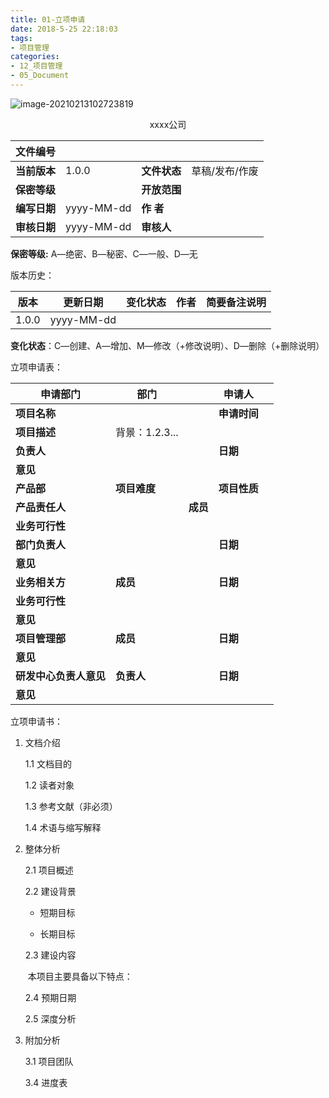 ```yaml
---
title: 01-立项申请
date: 2018-5-25 22:18:03
tags:
- 项目管理
categories: 
- 12_项目管理
- 05_Document
---
```


![image-20210213102723819](https://jy-imgs.oss-cn-beijing.aliyuncs.com/img/20210213102724.png)



<center>xxxx公司</center>

| **文件编号** |            |              |                |
| ------------ | ---------- | ------------ | -------------- |
| **当前版本** | 1.0.0      | **文件状态** | 草稿/发布/作废 |
| **保密等级** |            | **开放范围** |                |
| **编写日期** | yyyy-MM-dd | **作  者**   |                |
| **审核日期** | yyyy-MM-dd | **审核人**   |                |

**保密等级:** A―绝密、B―秘密、C―一般、D―无



版本历史：

| **版本** | **更新日期** | **变化状态** | **作者** | **简要备注说明** |
| -------- | ------------ | ------------ | -------- | ---------------- |
| 1.0.0    | yyyy-MM-dd   |              |          |                  |

**变化状态**：C―创建、A―增加、M―修改（+修改说明）、D―删除（+删除说明）




立项申请表：

| **申请部门**           | **部门**       |          | **申请人**   |      |
| ---------------------- | -------------- | -------- | ------------ | ---- |
| **项目名称**           |                |          | **申请时间** |      |
| **项目描述**           | 背景：1.2.3... |          |              |      |
| **负责人**             |                |          | **日期**     |      |
| **意见**               |                |          |              |      |
| **产品部**             | **项目难度**   |          | **项目性质** |      |
| **产品责任人**         |                | **成员** |              |      |
| **业务可行性**         |                |          |              |      |
| **部门负责人**         |                |          | **日期**     |      |
| **意见**               |                |          |              |      |
| **业务相关方**         | **成员**       |          | **日期**     |      |
| **业务可行性**         |                |          |              |      |
| **意见**               |                |          |              |      |
| **项目管理部**         | **成员**       |          | **日期**     |      |
| **意见**               |                |          |              |      |
| **研发中心负责人意见** | **负责人**     |          | **日期**     |      |
| **意见**               |                |          |              |      |



立项申请书：

1. 文档介绍

    1.1 文档目的

    1.2 读者对象

    1.3 参考文献（非必须）

    1.4 术语与缩写解释

2. 整体分析

    2.1 项目概述

    2.2 建设背景

    * 短期目标

    * 长期目标

    2.3 建设内容

    ​	本项目主要具备以下特点：

    2.4 预期日期

    2.5 深度分析

3. 附加分析

    3.1 项目团队

    3.4 进度表